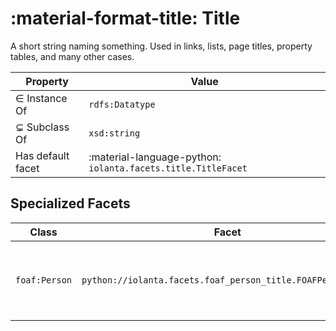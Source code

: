 # :material-format-title: Title

<script type="application/ld+json">
  {
    "@context": {
      "rdfs": "https://www.w3.org/2000/01/rdf-schema#",
      "rdf": "https://www.w3.org/1999/02/22-rdf-syntax-ns#",
      "xsd": "https://www.w3.org/2001/XMLSchema#",
      "iolanta": "https://iolanta.tech/",
      "iolanta:hasDefaultFacet": {
        "@type": "@id"
      },
      "rdfs:subClassOf": {
        "@type": "@id"
      }
    },
    "@id": "https://iolanta.tech/datatypes/title",
    "rdfs:label": "Title",
    "rdfs:description": "A short string naming something. Used in links, lists, page titles, property tables, and many other cases.",
    "rdfs:subClassOf": "xsd:string",
    "@type": "rdfs:Datatype",
    "iolanta:hasDefaultFacet": "python://iolanta.facets.title.TitleFacet",
    "@included": {
        "@id": "foaf:Person",
        "iolanta:hasInstanceFacet": {
            "@id": "python://iolanta.facets.foaf_person_title.FOAFPersonTitle",    
            "iolanta:outputs": "https://iolanta.tech/datatypes/title"    
        }
    }
}
</script>

A short string naming something. Used in links, lists, page titles, property tables, and many other cases.

| Property           | Value                                                        |
|-------------------|--------------------------------------------------------------|
| ∈ Instance Of     | `rdfs:Datatype`                                              |
| ⊊ Subclass Of     | `xsd:string`                                                 |
| Has default facet | :material-language-python: `iolanta.facets.title.TitleFacet` | 


## Specialized Facets

| Class         | Facet                                                       | Description                                            |
|---------------|-------------------------------------------------------------|--------------------------------------------------------|
| `foaf:Person` | `python://iolanta.facets.foaf_person_title.FOAFPersonTitle` | Render name of a person from their first and last name | 
